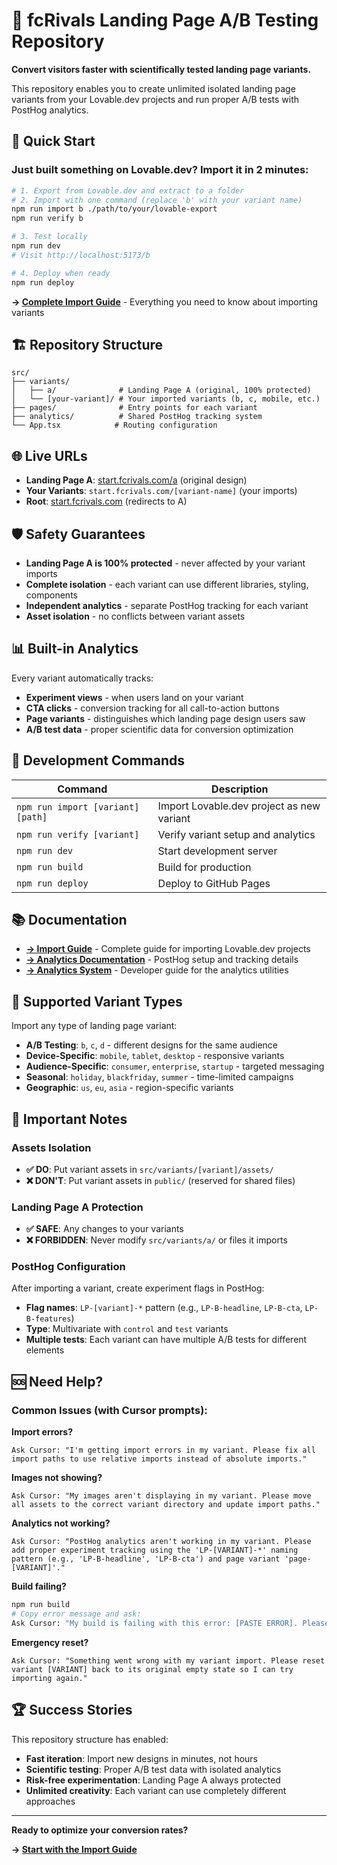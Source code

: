 # 🎯 fcRivals Landing Page A/B Testing Repository

**Convert visitors faster with scientifically tested landing page variants.**

This repository enables you to create unlimited isolated landing page variants from your Lovable.dev projects and run proper A/B tests with PostHog analytics.

## 🚀 Quick Start

### Just built something on Lovable.dev? Import it in 2 minutes:

```bash
# 1. Export from Lovable.dev and extract to a folder
# 2. Import with one command (replace 'b' with your variant name)
npm run import b ./path/to/your/lovable-export
npm run verify b

# 3. Test locally
npm run dev
# Visit http://localhost:5173/b

# 4. Deploy when ready
npm run deploy
```

**→ [Complete Import Guide](./IMPORT_GUIDE.md)** - Everything you need to know about importing variants

## 🏗️ Repository Structure

```
src/
├── variants/
│   ├── a/              # Landing Page A (original, 100% protected)
│   └── [your-variant]/ # Your imported variants (b, c, mobile, etc.)
├── pages/              # Entry points for each variant
├── analytics/          # Shared PostHog tracking system
└── App.tsx            # Routing configuration
```

## 🌐 Live URLs

- **Landing Page A**: [start.fcrivals.com/a](https://start.fcrivals.com/a) (original design)
- **Your Variants**: `start.fcrivals.com/[variant-name]` (your imports)
- **Root**: [start.fcrivals.com](https://start.fcrivals.com) (redirects to A)

## 🛡️ Safety Guarantees

- **Landing Page A is 100% protected** - never affected by your variant imports
- **Complete isolation** - each variant can use different libraries, styling, components
- **Independent analytics** - separate PostHog tracking for each variant
- **Asset isolation** - no conflicts between variant assets

## 📊 Built-in Analytics

Every variant automatically tracks:
- **Experiment views** - when users land on your variant
- **CTA clicks** - conversion tracking for all call-to-action buttons  
- **Page variants** - distinguishes which landing page design users saw
- **A/B test data** - proper scientific data for conversion optimization

## 🔧 Development Commands

| Command | Description |
|---------|-------------|
| `npm run import [variant] [path]` | Import Lovable.dev project as new variant |
| `npm run verify [variant]` | Verify variant setup and analytics |
| `npm run dev` | Start development server |
| `npm run build` | Build for production |
| `npm run deploy` | Deploy to GitHub Pages |

## 📚 Documentation

- **[→ Import Guide](./IMPORT_GUIDE.md)** - Complete guide for importing Lovable.dev projects
- **[→ Analytics Documentation](./docs/posthog-implementation.md)** - PostHog setup and tracking details
- **[→ Analytics System](./src/analytics/README.md)** - Developer guide for the analytics utilities

## 🎯 Supported Variant Types

Import any type of landing page variant:

- **A/B Testing**: `b`, `c`, `d` - different designs for the same audience
- **Device-Specific**: `mobile`, `tablet`, `desktop` - responsive variants  
- **Audience-Specific**: `consumer`, `enterprise`, `startup` - targeted messaging
- **Seasonal**: `holiday`, `blackfriday`, `summer` - time-limited campaigns
- **Geographic**: `us`, `eu`, `asia` - region-specific variants

## 🚨 Important Notes

### Assets Isolation
- **✅ DO**: Put variant assets in `src/variants/[variant]/assets/`
- **❌ DON'T**: Put variant assets in `public/` (reserved for shared files)

### Landing Page A Protection  
- **✅ SAFE**: Any changes to your variants
- **❌ FORBIDDEN**: Never modify `src/variants/a/` or files it imports

### PostHog Configuration
After importing a variant, create experiment flags in PostHog:
- **Flag names**: `LP-[variant]-*` pattern (e.g., `LP-B-headline`, `LP-B-cta`, `LP-B-features`)
- **Type**: Multivariate with `control` and `test` variants
- **Multiple tests**: Each variant can have multiple A/B tests for different elements

## 🆘 Need Help?

### Common Issues (with Cursor prompts):

**Import errors?**
```
Ask Cursor: "I'm getting import errors in my variant. Please fix all import paths to use relative imports instead of absolute imports."
```

**Images not showing?**  
```
Ask Cursor: "My images aren't displaying in my variant. Please move all assets to the correct variant directory and update import paths."
```

**Analytics not working?**
```
Ask Cursor: "PostHog analytics aren't working in my variant. Please add proper experiment tracking using the 'LP-[VARIANT]-*' naming pattern (e.g., 'LP-B-headline', 'LP-B-cta') and page variant 'page-[VARIANT]'."
```

**Build failing?**
```bash
npm run build
# Copy error message and ask:
Ask Cursor: "My build is failing with this error: [PASTE ERROR]. Please fix the issue."
```

**Emergency reset?**
```
Ask Cursor: "Something went wrong with my variant import. Please reset variant [VARIANT] back to its original empty state so I can try importing again."
```

## 🏆 Success Stories

This repository structure has enabled:
- **Fast iteration**: Import new designs in minutes, not hours
- **Scientific testing**: Proper A/B test data with isolated analytics
- **Risk-free experimentation**: Landing Page A always protected
- **Unlimited creativity**: Each variant can use completely different approaches

---

**Ready to optimize your conversion rates?** 

**→ [Start with the Import Guide](./IMPORT_GUIDE.md)**
